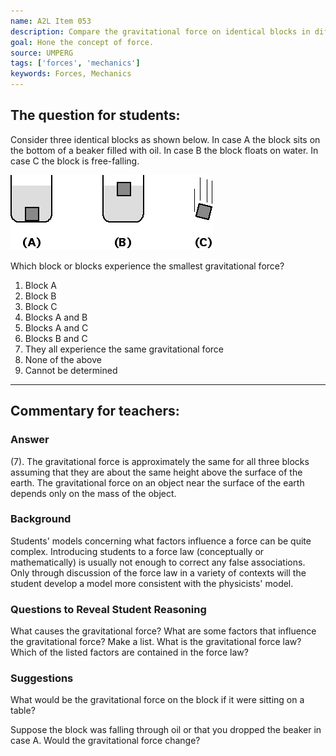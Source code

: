 ```yaml
---
name: A2L Item 053
description: Compare the gravitational force on identical blocks in different situations.
goal: Hone the concept of force.
source: UMPERG
tags: ['forces', 'mechanics']
keywords: Forces, Mechanics
---
```


## The question for students:

Consider three identical blocks as shown below.  In case A the block
sits on the bottom of a beaker filled with oil.  In case B the block
floats on water.  In case C the block is free-falling.

![Item053_fig1.gif](../images/Item053_fig1.gif)

Which block or blocks experience the smallest gravitational force?

1. Block A 
2. Block B 
3. Block C 
4. Blocks A and B 
5. Blocks A and C 
6. Blocks B and C 
7. They all experience the same gravitational force 
8. None of the above 
9. Cannot be determined


<hr/>

## Commentary for teachers:

### Answer

(7).  The gravitational force is approximately the same for all three
blocks assuming that they are about the same height above the surface of
the earth.  The gravitational force on an object near the surface of the
earth depends only on the mass of the object.

### Background

Students' models concerning what factors influence a force can be quite
complex.  Introducing students to a force law (conceptually or
mathematically) is usually not enough to correct any false associations.
 Only through discussion of the force law in a variety of contexts will
the student develop a model more consistent with the physicists' model.

### Questions to Reveal Student Reasoning

What causes the gravitational force?  What are some factors that
influence the gravitational force?  Make a list.  What is the
gravitational force law?  Which of the listed factors are contained in
the force law?

### Suggestions

What would be the gravitational force on the block if it were sitting on
a table?

Suppose the block was falling through oil or that you dropped the beaker
in case A.  Would the gravitational force change?
